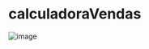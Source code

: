 # calculadoraVendas

![image](https://github.com/Higo80s/calculadoraVendas/assets/108965699/d4d2ae68-d520-4ef5-9a7c-cb6dc74c93e9)
